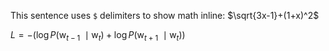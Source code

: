 This sentence uses `$` delimiters to show math inline:  $\sqrt{3x-1}+(1+x)^2$

$L=-(\log P(\mathrm{w}_{t-1}\ \mid \mathrm{w}_t) + \log P(\mathrm{w}_{t+1}\ \mid \mathrm{w}_t))$